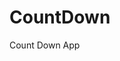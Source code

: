 # CountDown
 Count Down App
     
          
                                                      
                                                                   
                                                        
                                            
                                          
                  
          
           
    
 
  
